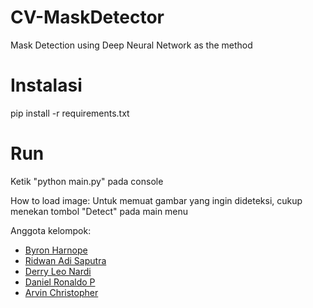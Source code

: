 # CV-MaskDetector
Mask Detection using Deep Neural Network as the method

# Instalasi
pip install -r requirements.txt

# Run
Ketik "python main.py" pada console

How to load image:
Untuk memuat gambar yang ingin dideteksi, cukup menekan tombol "Detect" pada main menu

Anggota kelompok:
- [Byron Harnope](https://github.com/nopby)
- [Ridwan Adi Saputra](mailto:s32180061@student.ubm.ac.id)
- [Derry Leo Nardi](https://github.com/Realch)
- [Daniel Ronaldo P](https://github.com/NRZero1)
- [Arvin Christopher](https://github.com/arvinchr)